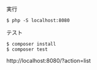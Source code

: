 実行
```
$ php -S localhost:8080
```

テスト
```
$ composer install
$ composer test
```

http://localhost:8080/?action=list
